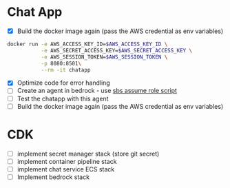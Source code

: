 # Chat App
- [x] Build the docker image again (pass the AWS credential as env variables)
```bash
docker run -e AWS_ACCESS_KEY_ID=$AWS_ACCESS_KEY_ID \
           -e AWS_SECRET_ACCESS_KEY=$AWS_SECRET_ACCESS_KEY \
           -e AWS_SESSION_TOKEN=$AWS_SESSION_TOKEN \
           -p 8080:8501\
           --rm -it chatapp
```
- [x] Optimize code for error handling
- [ ] Create an agent in bedrock - use [sbs assume role script](../sbs-central/assume-sbcp-devopstest-rd.sh)
- [ ] Test the chatapp with this agent
- [ ] Build the docker image again (pass the AWS credential as env variables)

# CDK
- [ ] implement secret manager stack (store git secret)
- [ ] implement container pipeline stack
- [ ] implement chat service ECS stack
- [ ] Implement bedrock stack